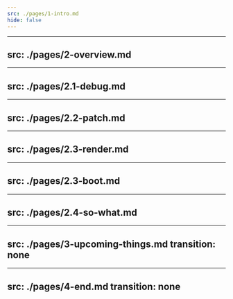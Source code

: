 ```yaml
---
src: ./pages/1-intro.md
hide: false
---
```


---
src: ./pages/2-overview.md
---

---
src: ./pages/2.1-debug.md
---

---
src: ./pages/2.2-patch.md
---

---
src: ./pages/2.3-render.md
---

---
src: ./pages/2.3-boot.md
---

---
src: ./pages/2.4-so-what.md
---


---
src: ./pages/3-upcoming-things.md
transition: none
---

---
src: ./pages/4-end.md
transition: none
---
